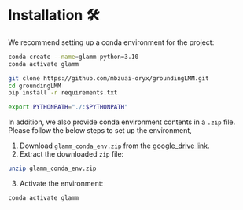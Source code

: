 # Installation 🛠️
We recommend setting up a conda environment for the project:

```bash
conda create --name=glamm python=3.10
conda activate glamm

git clone https://github.com/mbzuai-oryx/groundingLMM.git
cd groundingLMM
pip install -r requirements.txt

export PYTHONPATH="./:$PYTHONPATH"

```

In addition, we also provide conda environment contents in a `.zip` file. Please follow the below steps to set up the environment,

1. Download `glamm_conda_env.zip` from the [google_drive link](https://drive.google.com/file/d/1Wk57ss9mgpMky9NvGkHcZySlyZ92aOLZ/view?usp=sharing).
2. Extract the downloaded `zip` file:
```bash
unzip glamm_conda_env.zip
```
3. Activate the environment:
```bash
conda activate glamm
```



